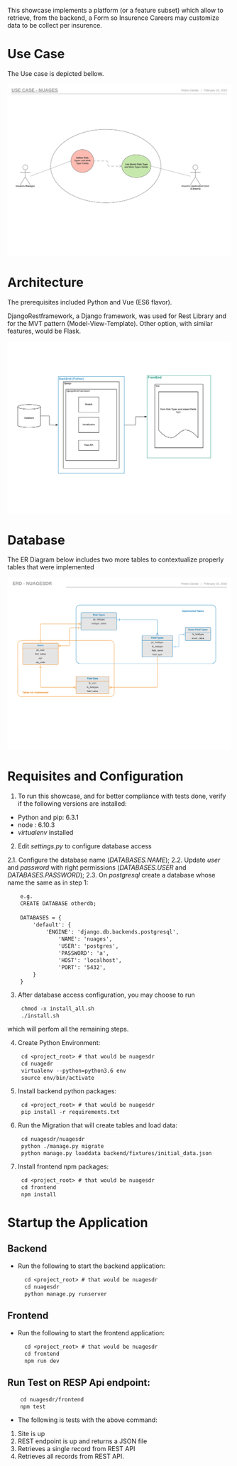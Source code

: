 
This showcase implements a platform (or a feature subset) which allow to retrieve, from the backend, a Form so Insurence Careers may customize data to be collect per insurence.


# Use Case

The Use case is depicted bellow.

![Use Case](https://github.com/taquiles/nuagesdr/blob/master/docs/Use_Case-Nuages.png)


# Architecture

The prerequisites included Python and Vue (ES6 flavor).

DjangoRestframework, a Django framework, was used for Rest Library and for the MVT pattern (Model-View-Template). Other option, with similar features, would be Flask.

![System-Components](https://github.com/taquiles/nuagesdr/blob/master/docs/Stack-System-Components.png)


# Database

The ER Diagram below includes two more tables to contextualize properly tables that were implemented

![ERD](https://github.com/taquiles/nuagesdr/blob/master/docs/ERD-NuagesDR.png)


# Requisites and Configuration

1. To run this showcase, and for better compliance with tests done, verify if the following versions are installed:
  
* Python and pip: 6.3.1
* node : 6.10.3
* *virtualenv* installed

2. Edit *settings.py* to configure database access
  
2.1. Configure the database name (*DATABASES.NAME*);
2.2. Update *user* and *password* with right permissions  (*DATABASES.USER* and *DATABASES.PASSWORD*);
2.3. On *postgresql* create a database whose name the same as in step 1:
  	
		e.g.
		CREATE DATABASE otherdb;

		DATABASES = {
			'default': {
				'ENGINE': 'django.db.backends.postgresql',
					'NAME': 'nuages',	        
					'USER': 'postgres',
					'PASSWORD': 'a',
					'HOST': 'localhost',
					'PORT': '5432',
			}
		}
  
3. After database access configuration, you may choose to run
  
		chmod -x install_all.sh
		./install.sh
  		
which will perfom all the remaining steps.
  
4. Create Python Environment:

		cd <project_root> # that would be nuagesdr
		cd nuagedr
		virtualenv --python=python3.6 env
		source env/bin/activate
  		  
5. Install backend python packages:
 
		cd <project_root> # that would be nuagesdr
		pip install -r requirements.txt
	
6. Run the Migration that will create tables and load data:
 
		cd nuagesdr/nuagesdr
		python ./manage.py migrate
		python manage.py loaddata backend/fixtures/initial_data.json 
  
7. Install frontend npm packages:
  
		cd <project_root> # that would be nuagesdr
		cd frontend
		npm install  


# Startup the Application

## Backend

* Run the following to start the backend application:
	
		cd <project_root> # that would be nuagesdr
		cd nuagesdr
		python manage.py runserver
	

## Frontend

* Run the following to start the frontend application:
		     
		cd <project_root> # that would be nuagesdr
		cd frontend
		npm run dev	

## Run Test on RESP Api endpoint:

		cd nuagesdr/frontend
		npm test

* The following is tests with the above command:

1. Site is up
2. REST endpoint is up and returns a JSON file
3. Retrieves a single record from REST API
4. Retrieves all records from REST API.
	




